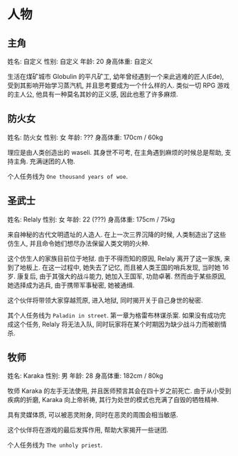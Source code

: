 # 人物

## 主角

姓名: 自定义
性别: 自定义
年龄: 20
身高体重: 自定义

生活在煤矿城市 Globulin 的平凡矿工, 幼年曾经遇到一个来此逃难的匠人(Ede), 受到其影响开始学习蒸汽机, 并且思考要成为一个什么样的人. 类似一切 RPG 游戏的主人公, 他具有一种莫名其妙的正义感, 因此也惹了许多麻烦.

## 防火女

姓名: 防火女
性别: 女
年龄: ???
身高体重: 170cm / 60kg

理应是由人类创造出的 waseli. 其身世不可考, 在主角遇到麻烦的时候总是帮助, 支持主角. 充满谜团的人物.

个人任务线为 `One thousand years of woe`.

## 圣武士

姓名: Relaly
性别: 女
年龄: 22 (???)
身高体重: 175cm / 75kg

来自神秘的古代文明遗址的人造人. 在上一次三界沉降的时候, 人类制造出了这些仿生人, 并且命令她们想尽办法保留人类文明的火种.

这个仿生人的家族目前位于地狱. 由于不得而知的原因, Relaly 离开了这一家族, 来到了地板上. 在这一过程中, 她失去了记忆, 而且被人类王国的哨兵发现, 当时她 16 岁. 康复后, 由于其强大的战斗能力, 她加入王国军, 功勋卓著. 然而由于某些原因, 她选择成为逃兵, 由于携带军事秘密, 她被通缉.

这个伙伴将带领大家穿越荒原, 进入地狱, 同时揭开关于自己身世的秘密.

其个人任务线为 `Paladin in street`. 第一章为格雷布林谋杀案. 如果没有成功完成这个任务, Relaly 将无法入队, 同时玩家将在某个时期因为缺少战斗力而被剧情杀.

## 牧师

姓名: Karaka
性别: 男
年龄: 28
身高体重: 182cm / 80kg

牧师 Karaka 的左手无法使用, 并且医师预言其会在四十岁之前死亡. 由于从小受到疾病的折磨, Karaka 向上帝祈祷, 其行为处世的模式也充满了自毁的牺牲精神.

具有灵媒体质, 可以被恶灵附身, 同时在恶灵的周围会相当敏感.

这个伙伴将在游戏的最后发挥作用, 帮助大家揭开一些谜团.

个人任务线为 `The unholy priest`.
